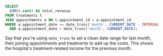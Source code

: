 ```sql
SELECT 
  SUM(t.cost) AS total_revenue
FROM treatments t
JOIN appointments a ON t.appointment_id = a.appointment_id
WHERE a.appointment_date >= date_trunc('month', CURRENT_DATE - INTERVAL '1 month')
  AND a.appointment_date < date_trunc('month', CURRENT_DATE);
```

Say that you're using `date_trunc` to set a clean date range for last month, then joining appointments and treatments to add up the costs. This shows the hospital's treatment-related income for the previous month. 